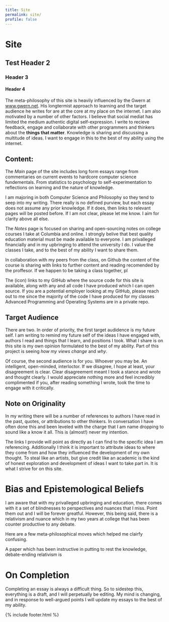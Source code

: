 ```yaml
---
title: Site
permalink: site/
profile: false
---
```

# Site 
## Test Header 2
### Header 3
#### Header 4

The meta-philosophy of this site is heavily influenced by the Gwern at www.gwern.net. His longtermist approach to learning and the target audience he writes for are at the core at my place on the internet. I am also motivated by a number of other factors. I believe that social mediat has limited the medium authentic digital self-expression. I write to recieve feedback, engage and collaborate with other programmers and thinkers about the **things that matter**. Knowledge is sharing and discussing a multitude of ideas. I want to engage in this to the best of my ability using the internet. 

## Content:
The *Main* page of the site includes long form essays range from commentaries on current events to hardcore computer science fundementals. From statistics to psychology to self-experimentation to reflections on learning and the nature of knowledge. 

 I am majoring in both Computer Science and Philosophy so they tend to seep into my writing. There really is no defined purview, but each essay does not assume any prior knowledge. If it does, then links to relevant pages will be posted before. If I am not clear, please let me know. I aim for clarity above all else. 

The *Notes* page is focused on sharing and open-sourcing notes on college courses I take at Columbia and online. I strongly belive that best quality education material must be made available to everyone. I am privalleged financially and in my upbringing to attend the university I do. I value the classes I take, and to the best of my ability I want to share them. 

In collaboration with my peers from the class, on Github the content of the course is sharing with links to further content and reading recomended by the proffesor. If we happen to be taking a class together, pl

The (icon) links to my GitHub where the source code for this site is available, along with any and all code I have produced which I can open source. If you are a potential employer looking at my GitHub, please reach out to me since the majority of the code I have produced for my classes Advanced Programming and Operating Systems are in a private repo. 


## Target Audience 
There are two. In order of priority, the first target audidence is my future self. I am writing to remind my future self of the  ideas I have engaged with, authors I read and things that I learn, and positions I took. What I share is on this site is my own opinion formulated to the best of my ability. Part of this project is seeing *how my views change* and *why*. 

Of course, the second audience is for you. Whoever you may be. An intelligent, open-minded, interloctor.  If we disagree, I hope at least, your disagreement is clear. Clear disagreement meant I took a stance and wrote and thought clearly. I would appreciate nothing more and feel incredibly complimented if you, after reading something I wrote, took the time to engage with it critically.

## Note on Originality
In my writing there will be a number of references to authors I have read in the past, quotes, or attributions to other thinkers. In conversation I have often done this and been leveled with the charge that I am name dropping to sound like a know it all. This is (almost!) never my intention. 

The links I provide will point as directly as I can find to the specific idea I am referencing. Additionally I think it is important to attribute ideas to where they come from and how they influenced the development of my own thought. To steal like an artists, but give credit like an academic is the kind of honest exploration and development of ideas I want to take part in. It is what I strive for on this site.

# Bias and Epistemological Beliefs 
I am aware that with my privalleged upbringing and education, there comes with it a set of blindnesses to perspectives and nuances that I miss. Point them out and I will be forever greatful. However, this being said, there is a relativism and nuance which in my two years at college that has been counter productive to any debate. 

Here are a few meta-philosophical moves which helped me clairfy confusing. 

A paper which has been instructive in putting to rest the knowledge, debate-ending relativism is 


# On Completion 
Completing an essay is always a difficult thing. So to sidestep this, everything is a draft, and I will perpetually be editing. My mind is changing, and in response to well-argued points I will update my essays to the best of my ability.  

{% include footer.html %}
